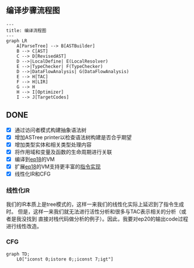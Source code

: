 ## 编译步骤流程图

```mermaid
---
title: 编译流程图
---
graph LR
    A[ParseTree] --> B[ASTBuilder]
    B --> C[AST]
    C --> D[RevisedAST]
    D -->|LocalDefine| E(LocalResolver)
    E -->|TypeChecker| F(TypeChecker)
    D -->|DataFlowAnalysis| G(DataFlowAnalysis)
    E --> H[TAC]
    F --> H[LIR]
    G --> H
    H --> I[Optimizer]
    I --> J[TargetCodes]
```

## DONE
- [x] 通过访问者模式构建抽象语法树
- [x] 增加ASTree printer以检查语法树构建是否合乎期望
- [x] 增加类型实体和相关类型处理内容
- [x] 将作用域和变量及函数的生命周期进行关联
- [x] 编译到[ep18](..%2Fep18)的VM
- [x] 扩展[ep18](..%2Fep18)的VM支持更丰富的[指令实现](../ep18/VM_Design.md)
- [x] 线性化IR和CFG

### 线性化IR
我们的IR本质上是tree模式的，这样一来我们的线性化实际上延迟到了指令生成时。
但是，这样一来我们就无法进行活性分析和很多与TAC表示相关的分析（或者是我没找到
直接对栈代码做分析的例子）。因此，我要对ep20的输出code过程进行线性改造。

### CFG

```mermaid
graph TD;
    L0["iconst 0;istore 0;;iconst 7;igt"]
```